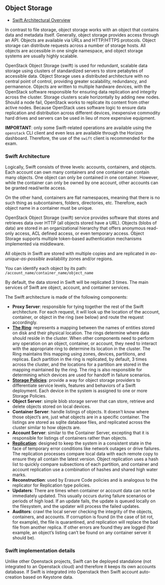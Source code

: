 ## Object Storage

  * [Swift Architectural Overview](https://docs.openstack.org/swift/latest/overview_architecture.html)

In contrast to file storage, object storage works with an object that contains 
data and metadata itself. Generally, object storage provides access through an 
API. Objects are available via URLs and HTTP/HTTPS protocols. Object storage 
can distribute requests across a number of storage hosts. All objects are 
accessible in one single namespace, and object storage systems are usually 
highly scalable.

OpenStack Object Storage (swift) is used for redundant, scalable data storage 
using clusters of standardized servers to store petabytes of accessible data. 
Object Storage uses a distributed architecture with no central point of control, 
providing greater scalability, redundancy, and permanence. Objects are written 
to multiple hardware devices, with the OpenStack software responsible for 
ensuring data replication and integrity across the cluster. Storage clusters 
scale horizontally by adding new nodes. Should a node fail, OpenStack works to 
replicate its content from other active nodes. Because OpenStack uses software 
logic to ensure data replication and distribution across different devices, 
inexpensive commodity hard drives and servers can be used in lieu of more 
expensive equipment.

__IMPORTANT__: only some Swift-related operations are available using the 
`openstack` CLI client and even less are available through the Horizon 
dashboard. Therefore, the use of the `swift` client is recommended for the exam.    

### Swift Architecture

Logically, Swift consists of three levels: accounts, containers, and objects.
Each account can own many containers and one container can contain many objects.
One object can only be contained in one container. However, while the container 
can only be owned by one account, other accounts can be granted read/write 
access.

On the other hand, containers are flat namespaces, meaning that there is no 
such thing as subcontainers, folders, directories, etc. Therefore, each object 
name in a container must be unique.    

OpenStack Object Storage (swift) service provides software that stores and 
retrieves data over HTTP (all objects stored have a URL). Objects (blobs of 
data) are stored in an organizational hierarchy that offers anonymous read-only 
access, ACL defined access, or even temporary access. Object Storage supports 
multiple token-based authentication mechanisms implemented via middleware.

All objects in Swift are stored with multiple copies and are replicated in 
_as-unique-as-possible_ availability zones and/or regions.

You can identify each object by its path: 
`/account_name/container_name/object_name`

By default, the data stored in Swift will be replicated 3 times. The main 
services of Swift are object, account, and container services.

The Swift architecture is made of the following components:

  * __Proxy Server__: responsible for tying together the rest of the Swift 
architecture. For each request, it will look up the location of the account, 
container, or object in the ring (see below) and route the request accordingly.
  * [__The Ring__](https://docs.openstack.org/swift/latest/overview_ring.html): 
represents a mapping between the names of entities stored on disk and their 
physical location. The rings determine where data should reside in the cluster. 
When other components need to perform any operation on an object, container, 
or account, they need to interact with the appropriate ring to determine its 
location in the cluster. The Ring maintains this mapping using
zones, devices, partitions, and replicas. Each partition in the ring is 
replicated, by default, 3 times across the cluster, and the locations for a 
partition are stored in the mapping maintained by the ring. The ring is also 
responsible for determining which devices are used for handoff in failure 
scenarios.
  * [__Storage Policies__](https://docs.openstack.org/swift/latest/overview_policies.html): 
provide a way for object storage providers to differentiate service levels, 
features and behaviors of a Swift deployment. Each device in the system is 
assigned to one or more Storage Policies.
  * __Object Server__: simple blob storage server that can store, retrieve and 
delete objects stored on local devices.
  * __Container Server__: handle listings of objects. It doesn’t know where 
those object’s are, just what objects are in a specific container. The listings 
are stored as sqlite database files, and replicated across the cluster similar 
to how objects are.
  * __Account Server__: similar to the Container Server, excepting that it is 
responsible for listings of containers rather than objects.
  * [__Replication__](https://docs.openstack.org/swift/latest/overview_replication.html): 
designed to keep the system in a consistent state in the face of temporary 
error conditions like network outages or drive failures. The replication 
processes compare local data with each remote copy to ensure they all contain 
the latest version. Object replication uses a hash list to quickly compare 
subsections of each partition, and container and account replication use a 
combination of hashes and shared high water marks.
  * __Reconstruction__: used by Erasure Code policies and is analogous to the 
replicator for Replication type policies.
  * __Updaters__: There are times when container or account data can not be 
immediately updated. This usually occurs during failure scenarios or periods of 
high load. If an update fails, the update is queued locally on the filesystem, 
and the updater will process the failed updates.
  * __Auditors__: crawl the local server checking the integrity of the objects, 
containers, and accounts. If corruption is found (in the case of bit rot, for 
example), the file is quarantined, and replication will replace the bad file 
from another replica. If other errors are found they are logged (for example, 
an object’s listing can’t be found on any container server it should be).

### Swift implementation details

Unlike other Openstack projects, Swift can be deployed standalone (not 
integrated to an Openstack cloud) and therefore it keeps its own accounts 
database. If Swift is integrated into Openstack then Swift account auto-creation 
based on Keystone data.